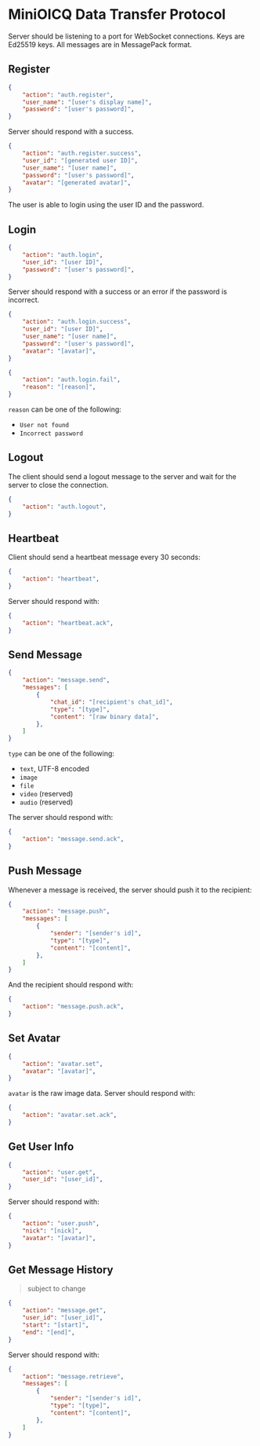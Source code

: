 # MiniOICQ Data Transfer Protocol

Server should be listening to a port for WebSocket connections. Keys are Ed25519 keys. All messages are in MessagePack format.

## Register

```json
{
    "action": "auth.register",
    "user_name": "[user's display name]",
    "password": "[user's password]",
}
```

Server should respond with a success.

```json
{
    "action": "auth.register.success",
    "user_id": "[generated user ID]",
    "user_name": "[user name]",
    "password": "[user's password]",
    "avatar": "[generated avatar]",
}
```

The user is able to login using the user ID and the password.

## Login

```json
{
    "action": "auth.login",
    "user_id": "[user ID]",
    "password": "[user's password]",
}
```

Server should respond with a success or an error if the password is incorrect.

```json
{
    "action": "auth.login.success",
    "user_id": "[user ID]",
    "user_name": "[user name]",
    "password": "[user's password]",
    "avatar": "[avatar]",
}
```

```json
{
    "action": "auth.login.fail",
    "reason": "[reason]",
}
```

`reason` can be one of the following:

- `User not found`
- `Incorrect password`

## Logout

The client should send a logout message to the server and wait for the server to close the connection.

```json
{
    "action": "auth.logout",
}
```

## Heartbeat

Client should send a heartbeat message every 30 seconds:

```json
{
    "action": "heartbeat",
}
```

Server should respond with:

```json
{
    "action": "heartbeat.ack",
}
```

## Send Message

```json
{
    "action": "message.send",
    "messages": [
        {
            "chat_id": "[recipient's chat_id]",
            "type": "[type]",
            "content": "[raw binary data]",
        },
    ]
}
```

`type` can be one of the following:

- `text`, UTF-8 encoded
- `image`
- `file`
- `video` (reserved)
- `audio` (reserved)

The server should respond with:

```json
{
    "action": "message.send.ack",
}
```

## Push Message

Whenever a message is received, the server should push it to the recipient:

```json
{
    "action": "message.push",
    "messages": [
        {
            "sender": "[sender's id]",
            "type": "[type]",
            "content": "[content]",
        },
    ]
}
```

And the recipient should respond with:

```json
{
    "action": "message.push.ack",
}
```

## Set Avatar

```json
{
    "action": "avatar.set",
    "avatar": "[avatar]",
}
```

`avatar` is the raw image data. Server should respond with:

```json
{
    "action": "avatar.set.ack",
}
```

## Get User Info

```json
{
    "action": "user.get",
    "user_id": "[user_id]",
}
```

Server should respond with:

```json
{
    "action": "user.push",
    "nick": "[nick]",
    "avatar": "[avatar]",
}
```

## Get Message History

> subject to change

```json
{
    "action": "message.get",
    "user_id": "[user_id]",
    "start": "[start]",
    "end": "[end]",
}
```

Server should respond with:

```json
{
    "action": "message.retrieve",
    "messages": [
        {
            "sender": "[sender's id]",
            "type": "[type]",
            "content": "[content]",
        },
    ]
}
```
